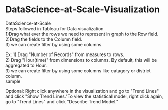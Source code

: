 # DataScience-at-Scale-Visualization

DataScience-at-Scale 
<br>Steps followed in Tableau for Data visualization<br>
1)Drag what ever the rows we need to represent in graph to the Row field.<br>
2)Drag the fields to the Column field.<br>
3) we can create filter by using some columns.<br>

Ex: 1) Drag "Number of Records" from measures to rows.<br>
2) Drag "Hour(time)" from dimensions to columns. By default, this will be aggregated to Hour.<br>
3) we can create filter by using some columns like catagory or district column. <br>
sample

Optional: Right click anywhere in the visualization and go to "Trend Lines" and click "Show Trend Lines."To view the statistical model, right click again, go to "Trend Lines" and click "Describe Trend Model."
